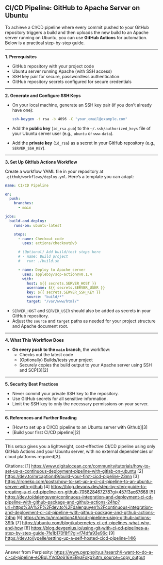 ## CI/CD Pipeline: GitHub to Apache Server on Ubuntu

To achieve a CI/CD pipeline where every commit pushed to your GitHub repository triggers a build and then uploads the new
build to an Apache server running on Ubuntu, you can use **GitHub Actions** for automation. Below is a practical step-by-step
guide.

---

**1. Prerequisites**

- GitHub repository with your project code
- Ubuntu server running Apache (with SSH access)
- SSH key pair for secure, passwordless authentication
- GitHub repository secrets configured for secure credentials

---

**2. Generate and Configure SSH Keys**

- On your local machine, generate an SSH key pair (if you don't already have one):

  ```sh
  ssh-keygen -t rsa -b 4096 -C "your_email@example.com"
  ```

- Add the **public key** (`id_rsa.pub`) to the `~/.ssh/authorized_keys` file of your Ubuntu server user (e.g., `ubuntu` or
  `www-data`).

- Add the **private key** (`id_rsa`) as a secret in your GitHub repository (e.g., `SERVER_SSH_KEY`).

---

**3. Set Up GitHub Actions Workflow**

Create a workflow YAML file in your repository at `.github/workflows/deploy.yml`. Here’s a template you can adapt:

```yaml
name: CI/CD Pipeline

on:
  push:
    branches:
      - main

jobs:
  build-and-deploy:
    runs-on: ubuntu-latest

    steps:
      - name: Checkout code
        uses: actions/checkout@v3

      # (Optional) Add build/test steps here
      # - name: Build project
      #   run: ./build.sh

      - name: Deploy to Apache server
        uses: appleboy/scp-action@v0.1.4
        with:
          host: ${{ secrets.SERVER_HOST }}
          username: ${{ secrets.SERVER_USER }}
          key: ${{ secrets.SERVER_SSH_KEY }}
          source: "build/*"
          target: "/var/www/html/"
```

- `SERVER_HOST` and `SERVER_USER` should also be added as secrets in your GitHub repository.
- Adjust the `source` and `target` paths as needed for your project structure and Apache document root.

---

**4. What This Workflow Does**

- **On every push to the `main` branch**, the workflow:
  - Checks out the latest code
  - (Optionally) Builds/tests your project
  - Securely copies the build output to your Apache server using SSH and SCP[3][2]

---

**5. Security Best Practices**

- Never commit your private SSH key to the repository.
- Use GitHub secrets for all sensitive information.
- Limit the SSH key to only the necessary permissions on your server.

---

**6. References and Further Reading**

- [How to set up a CI/CD pipeline to an Ubuntu server with Github][3]
- [Build your first CI/CD pipeline][2]

---

This setup gives you a lightweight, cost-effective CI/CD pipeline using only GitHub Actions and your Ubuntu server, with no
external dependencies or cloud platforms required[3].

Citations: [1]
https://www.digitalocean.com/community/tutorials/how-to-set-up-a-continuous-deployment-pipeline-with-gitlab-on-ubuntu [2]
https://dev.to/mrcaption49/build-your-first-cicd-pipeline-23mn [3]
https://ironeko.com/posts/how-to-set-up-a-ci-cd-pipeline-to-an-ubuntu-server-with-github [4]
https://blog.devops.dev/step-by-step-guide-to-creating-a-ci-cd-pipeline-on-github-705828467278?gi=457f3ac67668 [5]
https://dev.to/dalenguyen/continuous-integration-and-deployment-ci-cd-pipeline-with-github-package-and-github-actions-24hp?url=https%3A%2F%2Fdev.to%2Fdalenguyen%2Fcontinuous-integration-and-deployment-ci-cd-pipeline-with-github-package-and-github-actions-24hp
[6] https://dev.to/mrcaption49/cicd-pipeline-using-github-actions-39fk [7]
https://ubuntu.com/blog/kubernetes-ci-cd-pipelines-what-why-and-how [8]
https://blog.devgenius.io/using-git-with-ci-cd-pipelines-a-step-by-step-guide-7fe1b170f8f1?gi=f74dfa93e96c [9]
https://dev.to/jypelle/setting-up-a-self-hosted-cicd-pipeline-14l6

---

Answer from Perplexity:
https://www.perplexity.ai/search/i-want-to-do-a-ci-cd-pipeline-eOBgLYVdQo616VEByaFokg?utm_source=copy_output
